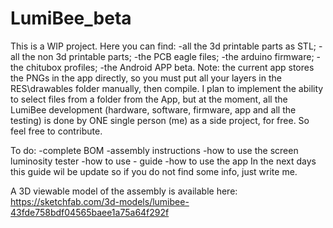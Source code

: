 # LumiBee_beta

This is a WIP project.
Here you can find:
-all the 3d printable parts as STL;
-all the non 3d printable parts;
-the PCB eagle files;
-the arduino firmware;
-the chitubox profiles;
-the Android APP beta. Note: the current app stores the PNGs in the app directly, so you must put all your layers in the
RES\drawables folder manually, then compile. I plan to implement the ability to select files from a folder 
from the App, but at the moment, all the LumiBee development (hardware, software, firmware, app and all the testing) is done by 
ONE single person (me) as a side project, for free. So feel free to contribute.

To do:
-complete BOM
-assembly instructions
-how to use the screen luminosity tester
-how to use - guide
-how to use the app
In the next days this guide wil be update so if you do not find some info, just write me.

A 3D viewable model of the assembly is available here:
https://sketchfab.com/3d-models/lumibee-43fde758bdf04565baee1a75a64f292f


